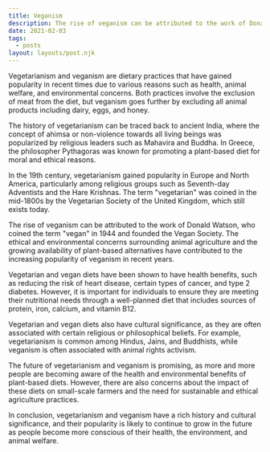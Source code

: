 ```yaml
---
title: Veganism
description: The rise of veganism can be attributed to the work of Donald Watson, who coined the term "vegan" in 1944 and founded the Vegan Society.
date: 2021-02-03
tags:
  - posts
layout: layouts/post.njk
---
```


Vegetarianism and veganism are dietary practices that have gained popularity in recent times due to various reasons such as health, animal welfare, and environmental concerns. Both practices involve the exclusion of meat from the diet, but veganism goes further by excluding all animal products including dairy, eggs, and honey.

The history of vegetarianism can be traced back to ancient India, where the concept of ahimsa or non-violence towards all living beings was popularized by religious leaders such as Mahavira and Buddha. In Greece, the philosopher Pythagoras was known for promoting a plant-based diet for moral and ethical reasons.

In the 19th century, vegetarianism gained popularity in Europe and North America, particularly among religious groups such as Seventh-day Adventists and the Hare Krishnas. The term "vegetarian" was coined in the mid-1800s by the Vegetarian Society of the United Kingdom, which still exists today.

The rise of veganism can be attributed to the work of Donald Watson, who coined the term "vegan" in 1944 and founded the Vegan Society. The ethical and environmental concerns surrounding animal agriculture and the growing availability of plant-based alternatives have contributed to the increasing popularity of veganism in recent years.

Vegetarian and vegan diets have been shown to have health benefits, such as reducing the risk of heart disease, certain types of cancer, and type 2 diabetes. However, it is important for individuals to ensure they are meeting their nutritional needs through a well-planned diet that includes sources of protein, iron, calcium, and vitamin B12.

Vegetarian and vegan diets also have cultural significance, as they are often associated with certain religious or philosophical beliefs. For example, vegetarianism is common among Hindus, Jains, and Buddhists, while veganism is often associated with animal rights activism.

The future of vegetarianism and veganism is promising, as more and more people are becoming aware of the health and environmental benefits of plant-based diets. However, there are also concerns about the impact of these diets on small-scale farmers and the need for sustainable and ethical agriculture practices.

In conclusion, vegetarianism and veganism have a rich history and cultural significance, and their popularity is likely to continue to grow in the future as people become more conscious of their health, the environment, and animal welfare.
